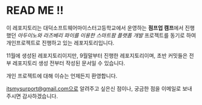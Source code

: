 # READ ME !!

이 레포지토리는 대덕소프트웨어마이스터고등학교에서 운영하는 **점프업 캠프**에서 진행했던 *아두이노와 라즈베리 파이를 이용한 스마트팜 플랫폼 개발* 프로젝트를 동기로 하여 개인프로젝트로 진행하고 있는 레포지토리입니다.

11월에 생성된 레포지토리이지만, 9월말부터 진행한 레포지토리이며, 초반 커밋들은 전부 레포지토리 생성 전부터 작성된 문서일 수 있습니다.

개인 프로젝트에 대해 이슈는 언제든지 환영합니다.

itsmysurport@gmail.com으로 알려주고 싶은신 점이나, 궁금한 점을 이메일로 보내주시면 감사하겠습니다.
